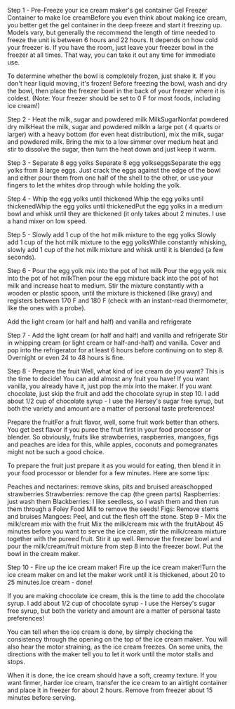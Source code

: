 Step 1 - Pre-Freeze your ice cream maker's gel container
Gel Freezer Container to make Ice creamBefore you even think about making ice cream, you better get the gel container in the deep freeze and start it freezing up.  Models vary, but generally the recommend
the length of time needed to freeze the unit is between 6 hours and 22 hours. It depends on how cold your freezer is. If you have the room, just leave your freezer bowl in the freezer at all times. That way, you can take it out any time for immediate use.

To determine whether the bowl is completely frozen, just shake it. If you don't hear liquid moving, it's frozen!  Before freezing the bowl, wash and dry the bowl, then place the freezer bowl in the back of your freezer where it is coldest. (Note: Your freezer should be set to 0 F for most foods, including ice cream!)

Step 2 - Heat the milk, sugar and powdered milk
MilkSugarNonfat powdered dry milkHeat the milk, sugar and powdered milkIn a large pot ( 4 quarts or larger) with a heavy bottom (for even heat distribution), mix the milk, sugar and powdered milk. Bring the mix to a low simmer over medium heat and stir to dissolve the sugar, then turn the heat down and just keep it warm.


Step 3 - Separate 8 egg yolks
Separate 8 egg yolkseggsSeparate the egg yolks from 8 large eggs. Just crack the eggs against the edge of the bowl and either pour them from one half of the shell to the other, or use your fingers to let the whites drop through while holding the yolk.

Step 4 - Whip the egg yolks until thickened
Whip the egg yolks until thickenedWhip the egg yolks until thickenedPut the egg yolks in a medium bowl and whisk until they are thickened (it only takes about 2 minutes.  I use a hand mixer on low speed.

Step 5 - Slowly add 1 cup of the hot milk mixture to the egg yolks
Slowly add 1 cup of the hot milk mixture to the egg yolksWhile constantly whisking, slowly add 1 cup of the hot milk mixture and whisk until it is blended (a few seconds).

Step 6 - Pour the egg yolk mix into the pot of hot milk
Pour the egg yolk mix into the pot of hot milkThen pour the egg mixture back into the pot of hot milk and increase heat to medium. Stir the mixture constantly with a wooden or plastic spoon, until the mixture is thickened (like gravy) and registers between 170 F and 180 F (check with an instant-read thermometer, like the ones with a probe).

Add the light cream (or half and half) and vanilla and refrigerate

Step 7 - Add the light cream (or half and half) and vanilla and refrigerate
Stir in whipping cream (or light cream or half-and-half) and vanilla. Cover and pop into the refrigerator for at least 6 hours before continuing on to step 8. Overnight or even 24 to 48 hours is fine. 

Step 8 - Prepare the fruit
Well, what kind of ice cream do you want?  This is the time to decide!  You can add almost any fruit you have!  If you want vanilla, you already have it, just pop the mix into the maker. If you want chocolate, just skip the fruit and add the chocolate syrup in step 10.  I add about 1/2 cup of chocolate syrup - I use the Hersey's sugar free syrup, but both the variety and amount are a matter of personal taste preferences!

Prepare the fruitFor a fruit flavor, well, some fruit work better than others.  You get best flavor if you puree the fruit first in your food processor or blender.  So obviously, fruits like strawberries, raspberries, mangoes, figs and peaches are idea for this, while apples, coconuts and pomegranates might not be such a good choice. 

To prepare the fruit just prepare it as you would for eating, then blend it in your food processor or blender for a few minutes. Here are some tips:

Peaches and nectarines: remove skins, pits and bruised areaschopped strawberries
Strawberries: remove the cap (the green parts)
Raspberries: just wash them
Blackberries: I like seedless, so I wash them and then run them through a Foley Food Mill to remove the seeds!
Figs: Remove stems and bruises
Mangoes: Peel, and cut the flesh off the stone.
Step 9 - Mix the milk/cream mix with the fruit
Mix the milk/cream mix with the fruitAbout 45 minutes before you want to serve the ice cream, stir the milk/cream mixture together with the pureed fruit. Stir it up well. Remove the freezer bowl and pour the milk/cream/fruit mixture from step 8 into the freezer bowl. Put the bowl in the cream maker. 

Step 10 - Fire up the ice cream maker!
Fire up the ice cream maker!Turn the ice cream maker on and let the maker work until it is thickened, about 20 to 25 minutes.Ice cream - done!

If you are making chocolate ice cream, this is the time to add the chocolate syrup.  I add about 1/2 cup of chocolate syrup - I use the Hersey's sugar free syrup, but both the variety and amount are a matter of personal taste preferences!

You can tell when the ice cream is done, by simply checking the consistency through the opening on the top of the ice cream maker.  You will also hear the motor straining, as the ice cream freezes.  On some units, the directions with the maker tell you to let it work until the motor stalls and stops.

When it is done, the ice cream should have a soft, creamy texture. If you want firmer, harder ice cream, transfer the ice cream to an airtight container and place it in freezer for about 2 hours. Remove from freezer about 15 minutes before serving.

 